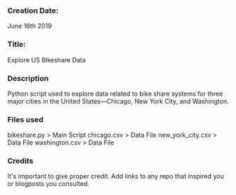 ### Creation Date:

June 16th 2019

### Title:

Explore US Bikeshare Data

### Description
Python script used to explore data related to bike share systems for three major cities in the United States—Chicago, New York City, and Washington.

### Files used
bikeshare.py > Main Script
chicago.csv > Data File
new_york_city.csv > Data File
washington.csv > Data File

### Credits
It's important to give proper credit. Add links to any repo that inspired you or blogposts you consulted.
